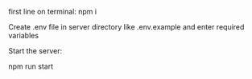 first line on terminal:
npm i 

Create .env file in server directory like .env.example and enter required variables

Start the server:

npm run start
